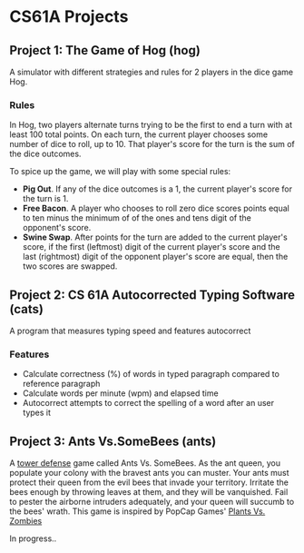 # CS61A Projects
## Project 1: The Game of Hog (hog)
A simulator with different strategies and rules for 2 players in the dice game Hog.
### Rules
In Hog, two players alternate turns trying to be the first to end a turn with at least 100 total points. On each turn, the current player chooses some number of dice to roll, up to 10. That player's score for the turn is the sum of the dice outcomes.

To spice up the game, we will play with some special rules:

- __Pig Out__. If any of the dice outcomes is a 1, the current player's score for the turn is 1.
- __Free Bacon__. A player who chooses to roll zero dice scores points equal to ten minus the minimum of of the ones and tens digit of the opponent's score.
- __Swine Swap__. After points for the turn are added to the current player's score, if the first (leftmost) digit of the current player's score and the last (rightmost) digit of the opponent player's score are equal, then the two scores are swapped.


## Project 2: CS 61A Autocorrected Typing Software (cats)
A program that measures typing speed and features autocorrect
### Features
- Calculate correctness (%) of words in typed paragraph compared to reference paragraph
- Calculate words per minute (wpm) and elapsed time
- Autocorrect attempts to correct the spelling of a word after an user types it


## Project 3: Ants Vs.SomeBees (ants)
A [tower defense](https://en.wikipedia.org/wiki/Tower_defense) game called Ants Vs. SomeBees. As the ant queen, you populate your colony with the bravest ants you can muster. Your ants must protect their queen from the evil bees that invade your territory. Irritate the bees enough by throwing leaves at them, and they will be vanquished. Fail to pester the airborne intruders adequately, and your queen will succumb to the bees' wrath. This game is inspired by PopCap Games' [Plants Vs. Zombies](https://en.wikipedia.org/wiki/Tower_defense)

In progress..
